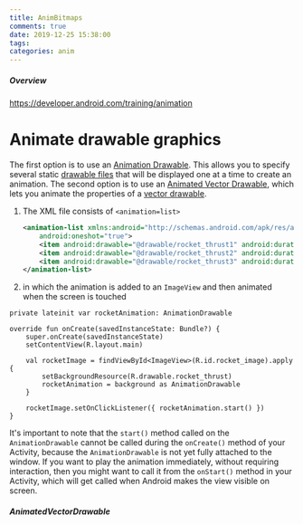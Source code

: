 ```yaml
---
title: AnimBitmaps
comments: true
date: 2019-12-25 15:38:00
tags:
categories: anim
---
```


#####  Overview

https://developer.android.com/training/animation

# Animate drawable graphics

The first option is to use an [Animation Drawable](https://developer.android.com/guide/topics/graphics/drawable-animation.html#AnimationDrawable). This allows you to specify several static [drawable files](https://developer.android.com/guide/topics/graphics/2d-graphics.html) that will be displayed one at a time to create an animation. The second option is to use an [Animated Vector Drawable](https://developer.android.com/guide/topics/graphics/drawable-animation.html#AnimVector), which lets you animate the properties of a [vector drawable](https://developer.android.com/guide/topics/graphics/vector-drawable-resources.html).

1. The XML file consists of `<animation=list>`

   ```xml
   <animation-list xmlns:android="http://schemas.android.com/apk/res/android"
       android:oneshot="true">
       <item android:drawable="@drawable/rocket_thrust1" android:duration="200" />
       <item android:drawable="@drawable/rocket_thrust2" android:duration="200" />
       <item android:drawable="@drawable/rocket_thrust3" android:duration="200" />
   </animation-list>
   ```

2.   in which the animation is added to an `ImageView` and then animated when the  screen is touched

   ```
   private lateinit var rocketAnimation: AnimationDrawable
   
   override fun onCreate(savedInstanceState: Bundle?) {
       super.onCreate(savedInstanceState)
       setContentView(R.layout.main)
   
       val rocketImage = findViewById<ImageView>(R.id.rocket_image).apply {
           setBackgroundResource(R.drawable.rocket_thrust)
           rocketAnimation = background as AnimationDrawable
       }
   
       rocketImage.setOnClickListener({ rocketAnimation.start() })
   }
   ```

It's important to note that the `start()` method called on the `AnimationDrawable` cannot be called during the `onCreate()` method of your Activity, because the `AnimationDrawable` is not yet fully attached to the window. If you want to play the animation immediately, without requiring interaction, then you might want to call it from the `onStart()` method in your Activity, which will get called when Android makes the view visible on screen.

##### AnimatedVectorDrawable

